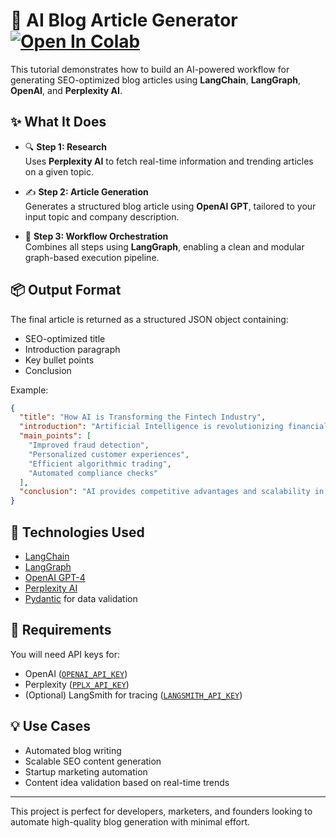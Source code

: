 # 🧠 AI Blog Article Generator [![Open In Colab](https://colab.research.google.com/assets/colab-badge.svg)](https://colab.research.google.com/github/boost-corner/ai-articles-generator/blob/main/articles_generator.ipynb)

This tutorial demonstrates how to build an AI-powered workflow for generating SEO-optimized blog articles using **LangChain**, **LangGraph**, **OpenAI**, and **Perplexity AI**.

## ✨ What It Does

- 🔍 **Step 1: Research**  
  Uses **Perplexity AI** to fetch real-time information and trending articles on a given topic.

- ✍️ **Step 2: Article Generation**  
  Generates a structured blog article using **OpenAI GPT**, tailored to your input topic and company description.

- 🔁 **Step 3: Workflow Orchestration**  
  Combines all steps using **LangGraph**, enabling a clean and modular graph-based execution pipeline.

## 📦 Output Format

The final article is returned as a structured JSON object containing:

- SEO-optimized title  
- Introduction paragraph  
- Key bullet points  
- Conclusion

Example:
```json
{
  "title": "How AI is Transforming the Fintech Industry",
  "introduction": "Artificial Intelligence is revolutionizing financial services...",
  "main_points": [
    "Improved fraud detection",
    "Personalized customer experiences",
    "Efficient algorithmic trading",
    "Automated compliance checks"
  ],
  "conclusion": "AI provides competitive advantages and scalability in fintech."
}
```

## 🚀 Technologies Used

- [LangChain](https://www.langchain.com/)
- [LangGraph](https://docs.langchain.com/langgraph/)
- [OpenAI GPT-4](https://platform.openai.com/)
- [Perplexity AI](https://www.perplexity.ai/)
- [Pydantic](https://docs.pydantic.dev/) for data validation

## 🔑 Requirements

You will need API keys for:
- OpenAI ([`OPENAI_API_KEY`](https://platform.openai.com/api-keys))
- Perplexity ([`PPLX_API_KEY`](https://www.perplexity.ai/settings/api))
- (Optional) LangSmith for tracing ([`LANGSMITH_API_KEY`](https://smith.langchain.com))

## 💡 Use Cases

- Automated blog writing  
- Scalable SEO content generation  
- Startup marketing automation  
- Content idea validation based on real-time trends

---

This project is perfect for developers, marketers, and founders looking to automate high-quality blog generation with minimal effort.

